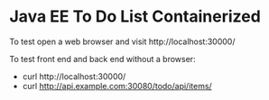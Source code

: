 # Java EE To Do List Containerized

To test open a web browser and visit http://localhost:30000/

To test front end and back end without a browser:
* curl http://localhost:30000/
* curl http://api.example.com:30080/todo/api/items/
